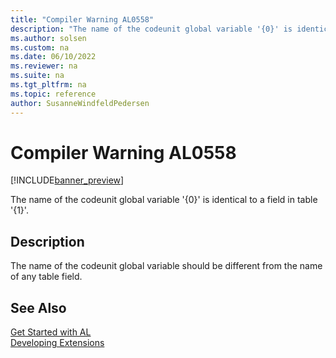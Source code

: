 ```yaml
---
title: "Compiler Warning AL0558"
description: "The name of the codeunit global variable '{0}' is identical to a field in table '{1}'."
ms.author: solsen
ms.custom: na
ms.date: 06/10/2022
ms.reviewer: na
ms.suite: na
ms.tgt_pltfrm: na
ms.topic: reference
author: SusanneWindfeldPedersen
---
```

[//]: # (START>DO_NOT_EDIT)
[//]: # (IMPORTANT:Do not edit any of the content between here and the END>DO_NOT_EDIT.)
[//]: # (Any modifications should be made in the .xml files in the ModernDev repo.)
# Compiler Warning AL0558

[!INCLUDE[banner_preview](../includes/banner_preview.md)]

The name of the codeunit global variable '{0}' is identical to a field in table '{1}'.

## Description
The name of the codeunit global variable should be different from the name of any table field.  

[//]: # (IMPORTANT: END>DO_NOT_EDIT)
## See Also  
[Get Started with AL](../devenv-get-started.md)  
[Developing Extensions](../devenv-dev-overview.md)  
